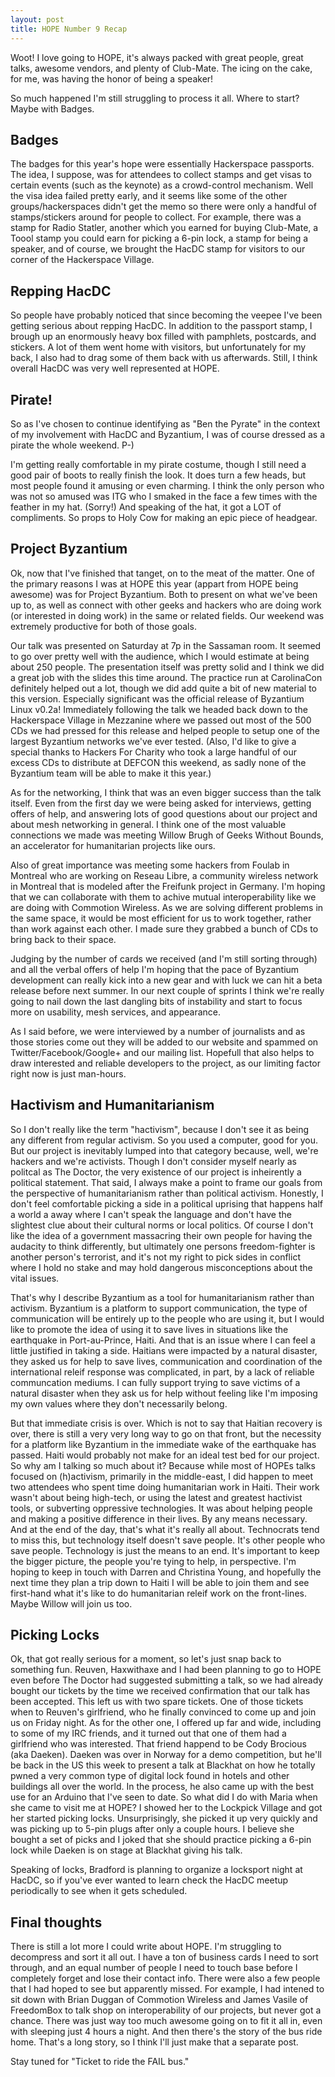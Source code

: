 ```yaml
---
layout: post
title: HOPE Number 9 Recap
---
```


Woot! I love going to HOPE, it's always packed with great people, great talks,
awesome vendors, and plenty of Club-Mate. The icing on the cake, for me, was
having the honor of being a speaker!

So much happened I'm still struggling to process it all. Where to start? Maybe
with Badges.

## Badges

The badges for this year's hope were essentially Hackerspace passports. The
idea, I suppose, was for attendees to collect stamps and get visas to certain
events (such as the keynote) as a crowd-control mechanism. Well the visa idea
failed pretty early, and it seems like some of the other groups/hackerspaces
didn't get the memo so there were only a handful of stamps/stickers around
for people to collect. For example, there was a stamp for Radio Statler,
another which you earned for buying Club-Mate, a Toool stamp you could earn
for picking a 6-pin lock, a stamp for being a speaker, and of course, we brought
the HacDC stamp for visitors to our corner of the Hackerspace Village.


## Repping HacDC

So people have probably noticed that since becoming the veepee I've been getting
serious about repping HacDC. In addition to the passport stamp, I brough up an
enormously heavy box filled with pamphlets, postcards, and stickers. A lot of
them went home with visitors, but unfortunately for my back, I also had to drag
some of them back with us afterwards. Still, I think overall HacDC was very well
represented at HOPE.


## Pirate!

So as I've chosen to continue identifying as "Ben the Pyrate" in the context of
my involvement with HacDC and Byzantium, I was of course dressed as a pirate the
whole weekend. P-)

I'm getting really comfortable in my pirate costume, though I still need a good
pair of boots to really finish the look. It does turn a few heads, but most
people found it amusing or even charming. I think the only person who was not so
amused was ITG who I smaked in the face a few times with the feather in my hat.
(Sorry!) And speaking of the hat, it got a LOT of compliments. So props to Holy
Cow for making an epic piece of headgear.


## Project Byzantium

Ok, now that I've finished that tanget, on to the meat of the matter. One of
the primary reasons I was at HOPE this year (appart from HOPE being awesome)
was for Project Byzantium. Both to present on what we've been up to, as well as
connect with other geeks and hackers who are doing work (or interested in doing
work) in the same or related fields. Our weekend was extremely productive for
both of those goals.

Our talk was presented on Saturday at 7p in the Sassaman room. It seemed to go
over pretty well with the audience, which I would estimate at being about 250
people. The presentation itself was pretty solid and I think we did a great job
with the slides this time around. The practice run at CarolinaCon definitely
helped out a lot, though we did add quite a bit of new material to this version.
Especially significant was the official release of Byzantium Linux v0.2a!
Immediately following the talk we headed back down to the Hackerspace Village in
Mezzanine where we passed out most of the 500 CDs we had pressed for this
release and helped people to setup one of the largest Byzantium networks we've
ever tested. (Also, I'd like to give a special thanks to Hackers For Charity who
took a large handful of our excess CDs to distribute at DEFCON this weekend, as
sadly none of the Byzantium team will be able to make it this year.)

As for the networking, I think that was an even bigger success than the talk
itself. Even from the first day we were being asked for interviews, getting
offers of help, and answering lots of good questions about our project and about
mesh networking in general. I think one of the most valuable connections we made
was meeting Willow Brugh of Geeks Without Bounds, an accelerator for
humanitarian projects like ours.

Also of great importance was meeting some hackers from Foulab in Montreal who
are working on Reseau Libre, a community wireless network in Montreal that is
modeled after the Freifunk project in Germany. I'm hoping that we can
collaborate with them to achive mutual interoperability like we are doing with
Commotion Wireless. As we are solving different problems in the same space,
it would be most efficient for us to work together, rather than work against
each other. I made sure they grabbed a bunch of CDs to bring back to their
space.

Judging by the number of cards we received (and I'm still sorting through) and
all the verbal offers of help I'm hoping that the pace of Byzantium development
can really kick into a new gear and with luck we can hit a beta release before
next summer. In our next couple of sprints I think we're really going to nail
down the last dangling bits of instability and start to focus more on usability,
mesh services, and appearance.

As I said before, we were interviewed by a number of journalists and as those
stories come out they will be added to our website and spammed on
Twitter/Facebook/Google+ and our mailing list. Hopefull that also helps to draw
interested and reliable developers to the project, as our limiting factor right
now is just man-hours.


## Hactivism and Humanitarianism

So I don't really like the term "hactivism", because I don't see it as being any
different from regular activism. So you used a computer, good for you. But our
project is inevitably lumped into that category because, well, we're hackers
and we're activists. Though I don't consider myself nearly as politcal as The
Doctor, the very existence of our project is inheirently a political statement.
That said, I always make a point to frame our goals from the perspective of
humanitarianism rather than political activism. Honestly, I don't feel
comfortable picking a side in a political uprising that happens half a world a
away where I can't speak the language and don't have the slightest clue about
their cultural norms or local politics. Of course I don't like the idea of a
government massacring their own people for having the audacity to think
differently, but ultimately one persons freedom-fighter is another person's
terrorist, and it's not my right to pick sides in conflict where I hold no
stake and may hold dangerous misconceptions about the vital issues.

That's why I describe Byzantium as a tool for humanitarianism rather than
activism. Byzantium is a platform to support communication, the type of
communication will be entirely up to the people who are using it, but I would
like to promote the idea of using it to save lives in situations like the
earthquake in Port-au-Prince, Haiti. And that is an issue where I can feel a
little justified in taking a side. Haitians were impacted by a natural disaster,
they asked us for help to save lives, communication and coordination of the
international releif response was complicated, in part, by a lack of reliable
communcation mediums. I can fully support trying to save victims of a natural
disaster when they ask us for help without feeling like I'm imposing my own
values where they don't necessarily belong.

But that immediate crisis is over. Which is not to say that Haitian recovery is
over, there is still a very very long way to go on that front, but the necessity
for a platform like Byzantium in the immediate wake of the earthquake has
passed. Haiti would probably not make for an ideal test bed for our project. So
why am I talking so much about it? Because while most of HOPEs talks focused on
(h)activism, primarily in the middle-east, I did happen to meet two attendees
who spent time doing humanitarian work in Haiti. Their work wasn't about being
high-tech, or using the latest and greatest hactivist tools, or subverting
oppressive technologies. It was about helping people and making a positive
difference in their lives. By any means necessary. And at the end of the day,
that's what it's really all about. Technocrats tend to miss this, but technology
itself doesn't save people. It's other people who save people. Technology is
just the means to an end. It's important to keep the bigger picture, the people
you're tying to help, in perspective. I'm hoping to keep in touch with Darren
and Christina Young, and hopefully the next time they plan a trip down to Haiti
I will be able to join them and see first-hand what it's like to do humanitarian
releif work on the front-lines. Maybe Willow will join us too.


## Picking Locks

Ok, that got really serious for a moment, so let's just snap back to something
fun. Reuven, Haxwithaxe and I had been planning to go to HOPE even before The
Doctor had suggested submitting a talk, so we had already bought our tickets
by the time we received confirmation that our talk has been accepted. This left
us with two spare tickets. One of those tickets when to Reuven's girlfriend,
who he finally convinced to come up and join us on Friday night. As for the
other one, I offered up far and wide, including to some of my IRC friends, and
it turned out that one of them had a girlfriend who was interested. That friend
happend to be Cody Brocious (aka Daeken). Daeken was over in Norway for a demo
competition, but he'll be back in the US this week to present a talk at Blackhat
on how he totally pwned a very common type of digital lock found in hotels and
other buildings all over the world. In the process, he also came up with the
best use for an Arduino that I've seen to date. So what did I do with Maria when
she came to visit me at HOPE? I showed her to the Lockpick Village and got her
started picking locks. Unsurprisingly, she picked it up very quickly and was
picking up to 5-pin plugs after only a couple hours. I believe she bought a set
of picks and I joked that she should practice picking a 6-pin lock while Daeken
is on stage at Blackhat giving his talk.

Speaking of locks, Bradford is planning to organize a locksport night at HacDC,
so if you've ever wanted to learn check the HacDC meetup periodically to see
when it gets scheduled.


## Final thoughts

There is still a lot more I could write about HOPE. I'm struggling to decompress
and sort it all out. I have a ton of business cards I need to sort through, and
an equal number of people I need to touch base before I completely forget and
lose their contact info. There were also a few people that I had hoped to see
but apparently missed. For example, I had intened to sit down with Brian Duggan
of Commotion Wireless and James Vasile of FreedomBox to talk shop on
interoperability of our projects, but never got a chance. There was just way too
much awesome going on to fit it all in, even with sleeping just 4 hours a night.
And then there's the story of the bus ride home. That's a long story, so I think
I'll just make that a separate post.

Stay tuned for "Ticket to ride the FAIL bus."

